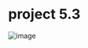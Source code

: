 # project 5.3
![image](https://github.com/omjadhav1910/project--5.3/assets/144478519/c2b86e94-29b1-48da-b23c-a6f797804c12)
